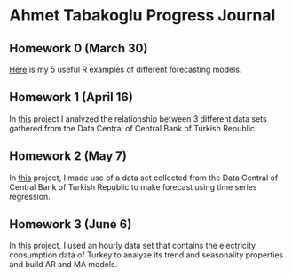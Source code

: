 # Ahmet Tabakoglu Progress Journal

## Homework 0 (March 30)

[Here](files/examples.html) is my 5 useful R examples of different forecasting models.

## Homework 1 (April 16)

In [this](files/hw1.html) project I analyzed the relationship between 3 different data sets gathered from the Data Central of Central Bank of Turkish Republic.

## Homework 2 (May 7)

In [this](files/hw2.html) project, I made use of a data set collected from the Data Central of Central Bank of Turkish Republic to make forecast using time series regression.

## Homework 3 (June 6)

In [this](files/hw3.html) project, I used an hourly data set that contains the electricity consumption data of Turkey to analyze its trend and seasonality properties and build AR and MA models.